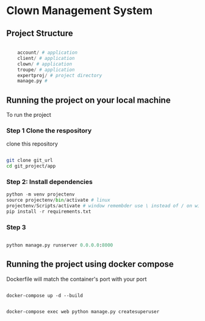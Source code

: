 # Clown Management System

## Project Structure

```python

    account/ # application
    client/ # application
    clown/ # application
    troupe/ # application
    expertproj/ # project directory
    manage.py # 

```

## Running the project on your local machine

To run the project

### Step 1 Clone the respository
clone this repository

```bash

git clone git_url
cd git_project/app
```

### Step 2: Install dependencies

```python
python -m venv projectenv
source projectenv/bin/activate # linux
projectenv/Scripts/activate # window remembder use \ instead of / on windows
pip install -r requirements.txt
```

### Step 3

```python

python manage.py runserver 0.0.0.0:8000
```


## Running the project using docker compose

Dockerfile will match the container's port with your port

```Docker

docker-compose up -d --build


docker-compose exec web python manage.py createsuperuser

```
